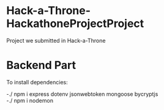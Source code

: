 # Hack-a-Throne-HackathoneProjectProject

Project we submitted in Hack-a-Throne

# Backend Part

To install dependencies:

-./ npm i express dotenv jsonwebtoken mongoose bycryptjs
<br>-./ npm i nodemon
